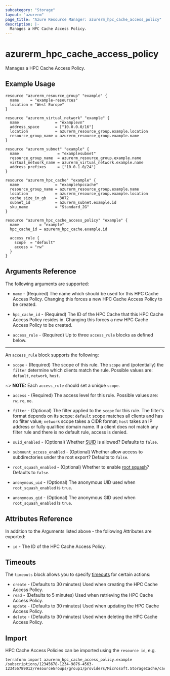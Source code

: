 ```yaml
---
subcategory: "Storage"
layout: "azurerm"
page_title: "Azure Resource Manager: azurerm_hpc_cache_access_policy"
description: |-
  Manages a HPC Cache Access Policy.
---
```


# azurerm_hpc_cache_access_policy

Manages a HPC Cache Access Policy.

## Example Usage

```hcl
resource "azurerm_resource_group" "example" {
  name     = "example-resources"
  location = "West Europe"
}

resource "azurerm_virtual_network" "example" {
  name                = "examplevn"
  address_space       = ["10.0.0.0/16"]
  location            = azurerm_resource_group.example.location
  resource_group_name = azurerm_resource_group.example.name
}

resource "azurerm_subnet" "example" {
  name                 = "examplesubnet"
  resource_group_name  = azurerm_resource_group.example.name
  virtual_network_name = azurerm_virtual_network.example.name
  address_prefixes     = ["10.0.1.0/24"]
}

resource "azurerm_hpc_cache" "example" {
  name                = "examplehpccache"
  resource_group_name = azurerm_resource_group.example.name
  location            = azurerm_resource_group.example.location
  cache_size_in_gb    = 3072
  subnet_id           = azurerm_subnet.example.id
  sku_name            = "Standard_2G"
}

resource "azurerm_hpc_cache_access_policy" "example" {
  name         = "example"
  hpc_cache_id = azurerm_hpc_cache.example.id

  access_rule {
    scope  = "default"
    access = "rw"
  }
}
```

## Arguments Reference

The following arguments are supported:

* `name` - (Required) The name which should be used for this HPC Cache Access Policy. Changing this forces a new HPC Cache Access Policy to be created.

* `hpc_cache_id` - (Required) The ID of the HPC Cache that this HPC Cache Access Policy resides in. Changing this forces a new HPC Cache Access Policy to be created.

* `access_rule` - (Required) Up to three `access_rule` blocks as defined below.

---

An `access_rule` block supports the following:

* `scope` - (Required) The scope of this rule. The `scope` and (potentially) the `filter` determine which clients match the rule. Possible values are: `default`, `network`, `host`.

~> **NOTE:** Each `access_rule` should set a unique `scope`.

* `access` - (Required) The access level for this rule. Possible values are: `rw`, `ro`, `no`.

* `filter` - (Optional) The filter applied to the `scope` for this rule. The filter's format depends on its scope: `default` scope matches all clients and has no filter value; `network` scope takes a CIDR format; `host` takes an IP address or fully qualified domain name. If a client does not match any filter rule and there is no default rule, access is denied.

* `suid_enabled` - (Optional) Whether [SUID](https://docs.microsoft.com/azure/hpc-cache/access-policies#suid) is allowed? Defaults to `false`.

* `submount_access_enabled` - (Optional) Whether allow access to subdirectories under the root export? Defaults to `false`.

* `root_squash_enabled` - (Optional) Whether to enable [root squash](https://docs.microsoft.com/azure/hpc-cache/access-policies#root-squash)? Defaults to `false`.

* `anonymous_uid` - (Optional) The anonymous UID used when `root_squash_enabled` is `true`.

* `anonymous_gid` - (Optional) The anonymous GID used when `root_squash_enabled` is `true`.

## Attributes Reference

In addition to the Arguments listed above - the following Attributes are exported:

* `id` - The ID of the HPC Cache Access Policy.

## Timeouts

The `timeouts` block allows you to specify [timeouts](https://www.terraform.io/language/resources/syntax#operation-timeouts) for certain actions:

* `create` - (Defaults to 30 minutes) Used when creating the HPC Cache Access Policy.
* `read` - (Defaults to 5 minutes) Used when retrieving the HPC Cache Access Policy.
* `update` - (Defaults to 30 minutes) Used when updating the HPC Cache Access Policy.
* `delete` - (Defaults to 30 minutes) Used when deleting the HPC Cache Access Policy.

## Import

HPC Cache Access Policies can be imported using the `resource id`, e.g.

```shell
terraform import azurerm_hpc_cache_access_policy.example /subscriptions/12345678-1234-9876-4563-123456789012/resourceGroups/group1/providers/Microsoft.StorageCache/caches/cache1/cacheAccessPolicies/policy1
```
